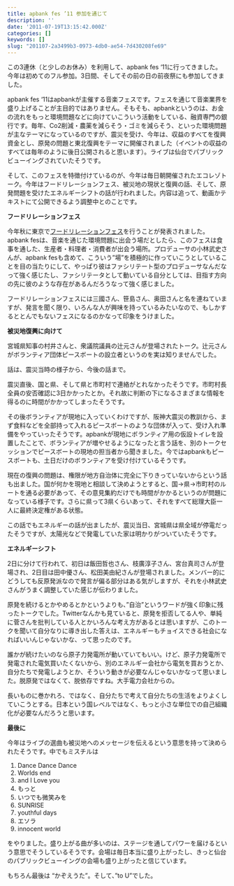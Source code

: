 ```yaml
---
title: apbank fes ’11 参加を通じて
description: ''
date: '2011-07-19T13:15:42.000Z'
categories: []
keywords: []
slug: "201107-2a3499b3-0973-4db0-ae54-7d430208fe69"
---
```

この3連休（と少しのお休み）を利用して、apbank fes ‘11に行ってきました。今年は初めてのフル参加。3日間、そしてその前の日の前夜祭にも参加してきました。

apbank fes ‘11はapbankが主催する音楽フェスです。フェスを通じて音楽業界を盛り上げることが主目的ではありません。そもそも、apbankというのは、お金の流れをもっと環境問題などに向けていこういう活動をしている、融資専門の銀行です。毎年、Co2削減・農薬を減らそう・ゴミを減らそう、といった環境問題が主なテーマになっているのですが、震災を受け、今年は、収益のすべてを復興資金とし、原発の問題と東北復興をテーマに開催されました（イベントの収益のすべては毎年のように後日公開されると思います）。ライブは仙台でパブリックビューイングされていたそうです。

そして、このフェスを特徴付けているのが、今年は毎日朝開催されたエコレゾトーク。今年はフードリレーションフェス、被災地の現状と復興の話、そして、原発問題を受けたエネルギーシフトの話が行われました。内容は追って、動画かテキストにて公開できるよう調整中とのことです。

**フードリレーションフェス**

今年秋に東京で[フードリレーションフェス](http://frfes.apbank.jp/)を行うことが発表されました。apbank fesは、音楽を通じた環境問題に出会う場だとしたら、このフェスは食事を通した、生産者・料理者・消費者が出会う場所。プロデューサの小林武史さんが、apbank fesも含めて、こういう”場”を積極的に作っていこうとしていることを目の当たりにして、やっぱり彼はファシリテート型のプロデューサなんだなって強く感じたし、ファシリテータとして動いている自分としては、目指す方向の先に彼のような存在があるんだろうなって強く感じました。

フードリレーションフェスには三國さん、笹島さん、奥田さんと名を連ねていますが、発言を聞く限り、いろんな人が興味を持っているみたいなので、もしかするととんでもないフェスになるのかなって印象をうけました。

**被災地復興に向けて**

宮城県知事の村井さんと、衆議院議員の辻元さんが登場されたトーク。辻元さんがボランティア団体ピースボートの設立者というのを実は知りませんでした。

話は、震災当時の様子から、今後の話まで。

震災直後、国と県、そして県と市町村で連絡がとれなかったそうです。市町村長全員の安否確認に3日かかったとか。それ故に判断の下になるさまざまな情報を得るのに時間がかかってしまったそうです。

その後ボランティアが現地に入っていくわけですが、阪神大震災の教訓から、まず食料などを全部持って入れるピースボートのような団体が入って、受け入れ準備をやっていったそうです。apbankが現地にボランティア用の仮設トイレを設置したことで、ボランティアが増やせるようになったと言う話を、別のトークセッションでピースボートの現地の担当者から聞きました。今ではapbankもピースボートも、土日だけのボランティアを受け付けているそうです。

現在の復興の問題は、権限が地方自治体に完全に下りきっていないからという話も出ました。国が何かを現地と相談して決めようとすると、国→県→市町村のルートを通る必要があって、その意見集約だけでも時間がかかるというのが問題になっている様子です。さらに県って3県くらいあって、それをすべて総理大臣一人に最終決定権がある状態。

この話でもエネルギーの話が出ましたが、震災当日、宮城県は県全域が停電だったそうですが、太陽光などで発電していた家は明かりがついていたそうです。

**エネルギーシフト**

2日に分けて行われて、初日は飯田哲也さん、枝廣淳子さん、宮台真司さんが登場され、2日目は田中優さん、松田美由紀さんが登場されました。メンバー的にどうしても反原発派なので発言が偏る部分はある気がしますが、それを小林武史さんがうまく調整していた感じが伝わりました。

原発を続けるとかやめるとかというよりも、”自治”というワードが強く印象に残ったトークでした。Twitterなんかも見ていると、原発を拒否してる人や、単純に菅さんを批判している人とかいろんな考え方があるとは思いますが、このトークを聞いて自分なりに導き出した答えは、エネルギーもチョイスできる社会になればいいんじゃないかな、って思ったのです。

誰かが続けたいのなら原子力発電所が動いていてもいい。けど、原子力発電所で発電された電気買いたくないから、別のエネルギー会社から電気を買おうとか、自分たちで発電しようとか、そういう動きが必要なんじゃないかなって思いました。脱原発ではなくて、脱依存ですね。大手電力会社からの。

長いものに巻かれろ、ではなく、自分たちで考えて自分たちの生活をよりよくしていこうとする。日本という国レベルではなく、もっと小さな単位での自己組織化が必要なんだろうと思います。

**最後に**

今年はライブの選曲も被災地へのメッセージを伝えるという意思を持って決められたそうです。中でもミスチルは

1.  Dance Dance Dance
2.  Worlds end
3.  and I Love you
4.  もっと
5.  いつでも微笑みを
6.  SUNRISE
7.  youthful days
8.  エソラ
9.  innocent world

をやりました。盛り上がる曲が多いのは、ステージを通してパワーを届けるという意思でそうしているそうです。会場は毎日本当に盛り上がったし、きっと仙台のパブリックビューイングの会場も盛り上がったと信じています。

もちろん最後は “かぞえうた”。そして、”to U”でした。